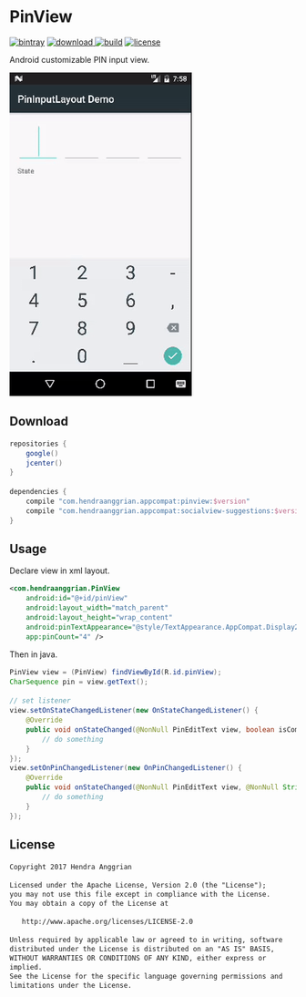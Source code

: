 PinView
=======
[![bintray](https://img.shields.io/badge/bintray-appcompat-brightgreen.svg)](https://bintray.com/hendraanggrian/appcompat)
[![download](https://api.bintray.com/packages/hendraanggrian/appcompat/pinview/images/download.svg) ](https://bintray.com/hendraanggrian/appcompat/pinview/_latestVersion)
[![build](https://travis-ci.com/hendraanggrian/pinview.svg)](https://travis-ci.com/hendraanggrian/pinview)
[![license](https://img.shields.io/badge/license-Apache%20License%202.0-blue.svg)](http://www.apache.org/licenses/LICENSE-2.0)

Android customizable PIN input view.

![demo][demo]

Download
--------
```gradle
repositories {
    google()
    jcenter()
}

dependencies {
    compile "com.hendraanggrian.appcompat:pinview:$version"
    compile "com.hendraanggrian.appcompat:socialview-suggestions:$version"
}
```

Usage
-----
Declare view in xml layout.
```xml
<com.hendraanggrian.PinView
    android:id="@+id/pinView"
    android:layout_width="match_parent"
    android:layout_height="wrap_content"
    android:pinTextAppearance="@style/TextAppearance.AppCompat.Display2"
    app:pinCount="4" />
```

Then in java.
```java
PinView view = (PinView) findViewById(R.id.pinView);
CharSequence pin = view.getText();

// set listener
view.setOnStateChangedListener(new OnStateChangedListener() {
    @Override
    public void onStateChanged(@NonNull PinEditText view, boolean isComplete) {
        // do something
    }
});
view.setOnPinChangedListener(new OnPinChangedListener() {
    @Override
    public void onStateChanged(@NonNull PinEditText view, @NonNull String... mPins) {
        // do something
    }
});
```

License
-------
    Copyright 2017 Hendra Anggrian

    Licensed under the Apache License, Version 2.0 (the "License");
    you may not use this file except in compliance with the License.
    You may obtain a copy of the License at

       http://www.apache.org/licenses/LICENSE-2.0

    Unless required by applicable law or agreed to in writing, software
    distributed under the License is distributed on an "AS IS" BASIS,
    WITHOUT WARRANTIES OR CONDITIONS OF ANY KIND, either express or implied.
    See the License for the specific language governing permissions and
    limitations under the License.

[demo]: /art/demo.gif
